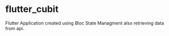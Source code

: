 # flutter_cubit
Flutter Application created using Bloc State Managment also retrieving data from api.
